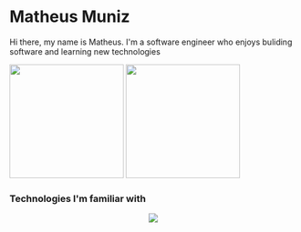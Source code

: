 # Matheus Muniz

Hi there, my name is Matheus. I'm a software engineer who enjoys buliding software and learning new technologies

<div>
    <img height="200em" src="https://github-readme-stats-ten-gilt.vercel.app/api?username=MunizMat&show_icons=true&theme=dracula&count_private=true">
    <img height="200em" src="https://github-readme-stats-ten-gilt.vercel.app/api/top-langs/?username=MunizMat&theme=dracula">
</div>

### Technologies I'm familiar with

<p align="center">
  <a href="https://skillicons.dev">
    <img src="https://skillicons.dev/icons?i=java,spring,aws,nodejs,graphql,postgresql,mysql,nextjs,react,ts,js,apollo,docker,mongodb" />
  </a>
</p>
